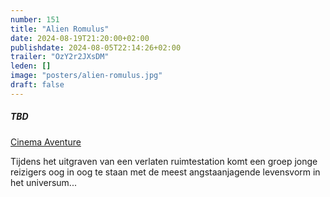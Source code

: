 ```yaml
---
number: 151
title: "Alien Romulus"
date: 2024-08-19T21:20:00+02:00
publishdate: 2024-08-05T22:14:26+02:00
trailer: "OzY2r2JXsDM"
leden: []
image: "posters/alien-romulus.jpg"
draft: false
---
```


##### TBD

[Cinema Aventure](https://cinema-aventure.be/catalogue/movie/?EBAB9259-AACD-EE97-6401-8DC1892BE0C9)

Tijdens het uitgraven van een verlaten ruimtestation komt een groep jonge reizigers
oog in oog te staan met de meest angstaanjagende levensvorm in het universum...
<!--more-->

